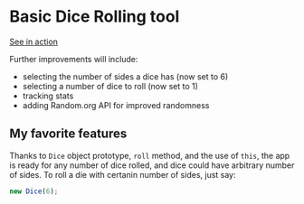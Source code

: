 # Basic Dice Rolling tool

[See in action](https://rosnovsky.github.io/dice/)

Further improvements will include: 
- selecting the number of sides a dice has (now set to 6)
- selecting a number of dice to roll (now set to 1)
- tracking stats
- adding Random.org API for improved randomness

## My favorite features

Thanks to ```Dice``` object prototype, ```roll``` method, and the use of ```this```, the app is ready for any number of dice rolled, and dice could have arbitrary number of sides. To roll a die with certanin number of sides, just say:

```javascript
new Dice(6);
```
